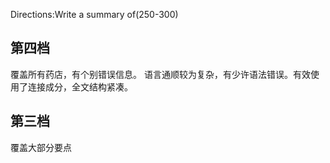 Directions:Write a summary of(250-300)



## 第四档
覆盖所有药店，有个别错误信息。
语言通顺较为复杂，有少许语法错误。有效使用了连接成分，全文结构紧凑。

## 第三档
覆盖大部分要点
